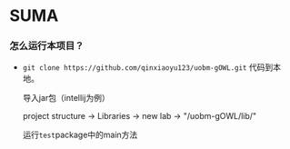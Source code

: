 # SUMA

### 怎么运行本项目？

- `git clone https://github.com/qinxiaoyu123/uobm-gOWL.git` 代码到本地。

  导入jar包（intellij为例）

  project structure -> Libraries -> new lab -> "/uobm-gOWL/lib/"
  
  运行`test`package中的main方法
  
 
